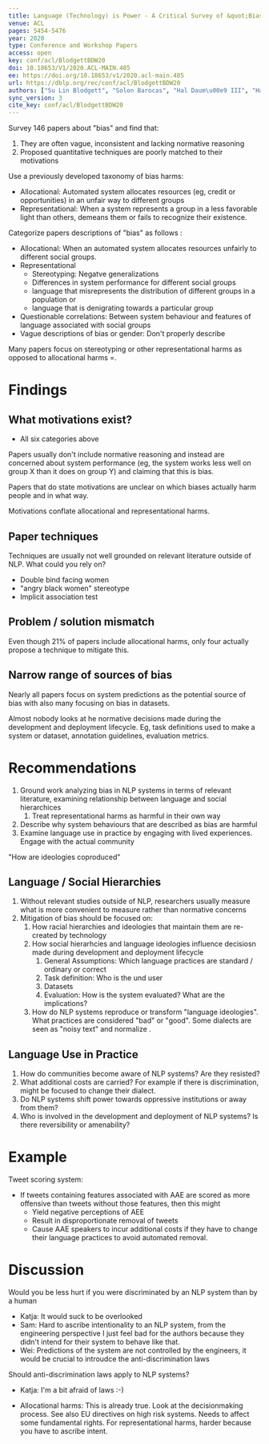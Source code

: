 ```yaml
---
title: Language (Technology) is Power - A Critical Survey of &quot;Bias&quot; in NLP.
venue: ACL
pages: 5454-5476
year: 2020
type: Conference and Workshop Papers
access: open
key: conf/acl/BlodgettBDW20
doi: 10.18653/V1/2020.ACL-MAIN.485
ee: https://doi.org/10.18653/v1/2020.acl-main.485
url: https://dblp.org/rec/conf/acl/BlodgettBDW20
authors: ["Su Lin Blodgett", "Solon Barocas", "Hal Daum\u00e9 III", "Hanna M. Wallach"]
sync_version: 3
cite_key: conf/acl/BlodgettBDW20
---
```


Survey 146 papers about "bias" and find that:
1. They are often vague, inconsistent and lacking normative reasoning
2. Proposed quantitative techniques are poorly matched to their motivations

Use a previously developed taxonomy of bias harms:

 - Allocational: Automated system allocates resources (eg, credit or opportunities) in an unfair way to different groups
 - Representational: When a system represents a group in a less favorable light than others, demeans them or fails to recognize their existence.

Categorize papers descriptions of "bias" as follows :

- Allocational: When an automated system allocates resources unfairly to different social groups.
- Representational
	- Stereotyping: Negatve generalizations
	- Differences in system performance for different social groups
	- language that misrepresents the distribution of different groups in a population or
	- language that is denigrating towards a particular group
- Questionable correlations: Between system behaviour and features of language associated with social groups
- Vague descriptions of bias or gender: Don't properly describe


Many papers focus on stereotyping or other representational harms as opposed to allocational harms =.

# Findings

## What motivations exist?

- All six categories above

Papers usually don't include normative reasoning and instead are concerned about system performance (eg, the system works less well on group X than it does on group Y) and claiming that this is bias.

Papers that do state motivations are unclear on which biases actually harm people and in what way.

Motivations conflate allocational and representational harms.

## Paper techniques

Techniques are usually not well grounded on relevant literature outside of NLP. What could you rely on?
 - Double bind facing women
 - "angry black women" stereotype
 - Implicit association test

## Problem / solution mismatch

Even though 21% of papers include allocational harms, only four actually propose a technique to mitigate this.

## Narrow range of sources of bias

Nearly all papers focus on system predictions as the potential source of bias with also many focusing on bias in datasets.

Almost nobody looks at he normative decisions made during the development and deployment lifecycle. Eg, task definitions used to make a system or dataset, annotation guidelines, evaluation metrics.


# Recommendations

1. Ground work analyzing bias in NLP systems in terms of relevant literature, examining relationship between language and social hierarchices
	1. Treat representational harms as harmful in their own way
2. Describe why system behaviours that are described as bias are harmful
3. Examine language use in practice by engaging with lived experiences. Engage with the actual community

"How are ideologies coproduced"

## Language / Social Hierarchies

1. Without relevant studies outside of NLP, researchers usually measure what is more convenient to measure rather than normative concerns
2. Mitigation of bias should be focused on:
	1. How racial hierarchies and ideologies that maintain them are re-created by technology
	2. How social hierarhcies and language ideologies influence decisiosn made during development and deployment lifecycle
		1. General Assumptions: Which language practices are standard / ordinary or correct
		2. Task definition: Who is the und user
		3. Datasets
		4. Evaluation: How is the system evaluated? What are the implications?
	3. How do NLP systems reproduce or transform "language ideologies". What practices are considered "bad" or "good". Some dialects are seen as "noisy text" and normalize .

## Language Use in Practice

1. How do communities become aware of NLP systems? Are they resisted?
2. What additional costs are carried? For example if there is discrimination, might be focused to change their dialect.
3. Do NLP systems shift power towards oppressive institutions or away from them?
4. Who is involved in the development and deployment of NLP systems? Is there reversibility or amenability?

# Example

Tweet scoring system:

 - If tweets containing features associated with AAE are scored as more offensive than tweets without those features, then this might
	 - Yield negative perceptions of AEE
	 - Result in disproportionate removal of tweets
	 - Cause AAE speakers to incur additional costs if they have to change their language practices to avoid automated removal.


# Discussion

Would you be less hurt if you were discriminated by an NLP system than by a human

 * Katja: It would suck to be overlooked
 * Sam: Hard to ascribe intentionality to an NLP system, from the engineering perspective I just feel bad for the authors because they didn't intend for their system to behave like that.
 * Wei: Predictions of the system are not controlled by the engineers, it would be crucial to introudce the anti-discrimination laws


Should anti-discrimination laws apply to NLP systems?

 * Katja: I'm a bit afraid of laws :-) 

* Allocational harms: This is already true. Look at the decisionmaking process. See also EU directives on high risk systems. Needs to affect some fundamental rights.  For representational harms, harder because you have to ascribe intent.